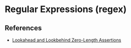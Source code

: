 # Regular Expressions (regex)

## References

- [Lookahead and Lookbehind Zero-Length Assertions](https://www.regular-expressions.info/lookaround.html)
